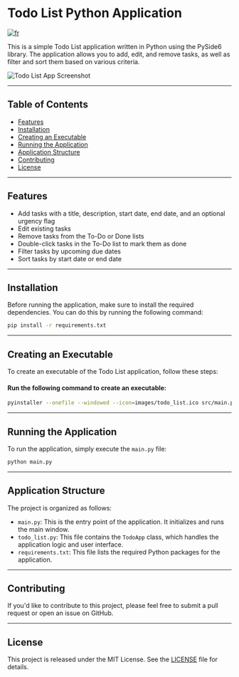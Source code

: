 # Todo List Python Application

[![fr](https://img.shields.io/badge/lang-fr-blue.svg)](https://github.com/AndreaLM06/todo-list-python/blob/main/README.fr.md)

This is a simple Todo List application written in Python using the PySide6 library. The application allows you to add, edit, and remove tasks, as well as filter and sort them based on various criteria.

![Todo List App Screenshot](./screenshot.png)

---

## Table of Contents

- [Features](#features)
- [Installation](#installation)
- [Creating an Executable](#creating-an-executable)
- [Running the Application](#running-the-application)
- [Application Structure](#application-structure)
- [Contributing](#contributing)
- [License](#license)

---

## Features

- Add tasks with a title, description, start date, end date, and an optional urgency flag
- Edit existing tasks
- Remove tasks from the To-Do or Done lists
- Double-click tasks in the To-Do list to mark them as done
- Filter tasks by upcoming due dates
- Sort tasks by start date or end date

---

## Installation

Before running the application, make sure to install the required dependencies. You can do this by running the following command:

```bash
pip install -r requirements.txt
```

---

## Creating an Executable

To create an executable of the Todo List application, follow these steps:

#### Run the following command to create an executable:

```bash
pyinstaller --onefile --windowed --icon=images/todo_list.ico src/main.py
```

---

## Running the Application

To run the application, simply execute the `main.py` file:

```bash
python main.py
```

---

## Application Structure

The project is organized as follows:

- `main.py`: This is the entry point of the application. It initializes and runs the main window.
- `todo_list.py`: This file contains the `TodoApp` class, which handles the application logic and user interface.
- `requirements.txt`: This file lists the required Python packages for the application.

---

## Contributing

If you'd like to contribute to this project, please feel free to submit a pull request or open an issue on GitHub.

---

## License

This project is released under the MIT License. See the [LICENSE](./LICENSE) file for details.
